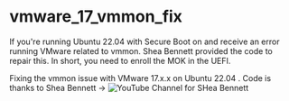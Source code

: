 # vmware_17_vmmon_fix
If you're running Ubuntu 22.04 with Secure Boot on and receive an error running VMware related to vmmon. Shea Bennett provided the code to repair this. In short, you need to enroll the MOK in the UEFI.

Fixing the vmmon issue with VMware 17.x.x on Ubuntu 22.04 . 
Code is thanks to Shea Bennett -> ![YouTube Channel for SHea Bennett](https://www.youtube.com/watch?v=xOnrdMQd1vU)
